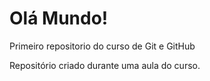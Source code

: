 # Olá Mundo!
 Primeiro repositorio do curso de Git e GitHub

 Repositório criado durante uma aula do curso.
